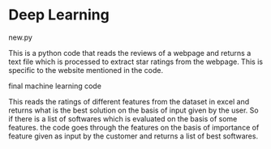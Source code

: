 # Deep Learning
new.py

This is a python code that reads the reviews of a webpage and returns a text file which is processed to extract star ratings from the webpage. This is specific to the website mentioned in the code.


final machine learning code

This reads the ratings of different features from the dataset in excel and returns what is the best solution on the basis of input given by the user. So if there is a list of softwares which is evaluated on the basis of some features. the code goes through the features on the basis of importance of feature given as input by the customer and returns a list of best softwares.
